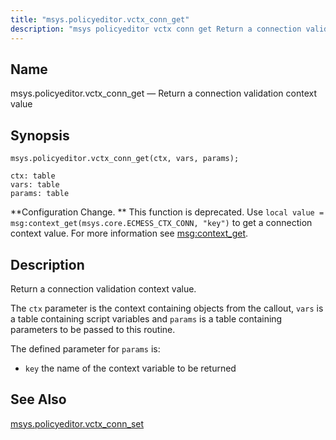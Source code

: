 ```yaml
---
title: "msys.policyeditor.vctx_conn_get"
description: "msys policyeditor vctx conn get Return a connection validation context value msys policyeditor vctx conn get ctx vars params Configuration Change This function is deprecated Use local value msg context get msys core ECMESS CTX CONN key to get a connection context value For more information see msg context get..."
---
```


<a name="lua.ref.msys.policyeditor.vctx_conn_get"></a> 
## Name

msys.policyeditor.vctx_conn_get — Return a connection validation context value

<a name="idp25151280"></a> 
## Synopsis

`msys.policyeditor.vctx_conn_get(ctx, vars, params);`

```
ctx: table
vars: table
params: table
```

**Configuration Change. ** This function is deprecated. Use `local value = msg:context_get(msys.core.ECMESS_CTX_CONN, "key")` to get a connection context value. For more information see [msg:context_get](/momentum/3/3-reference/3-reference-lua-ref-msg-context-get).

<a name="idp25156656"></a> 
## Description

Return a connection validation context value.

The `ctx` parameter is the context containing objects from the callout, `vars` is a table containing script variables and `params` is a table containing parameters to be passed to this routine.

The defined parameter for `params` is:

*   `key` the name of the context variable to be returned

<a name="idp25162672"></a> 
## See Also

[msys.policyeditor.vctx_conn_set](/momentum/3/3-reference/lua-ref-msys-policyeditor-vctx-conn-set)